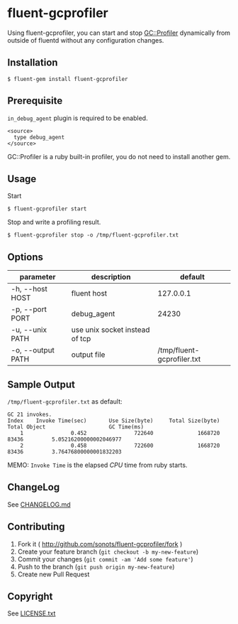 # fluent-gcprofiler

Using fluent-gcprofiler, you can start and stop [GC::Profiler](http://docs.ruby-lang.org/ja/2.1.0/class/GC=3a=3aProfiler.html) dynamically from outside of fluentd without any configuration changes.

## Installation

```
$ fluent-gem install fluent-gcprofiler
```

## Prerequisite

`in_debug_agent` plugin is required to be enabled.

```
<source>
  type debug_agent
</source>
```

GC::Profiler is a ruby built-in profiler, you do not need to install another gem.

## Usage

Start

```
$ fluent-gcprofiler start
```

Stop and write a profiling result.

```
$ fluent-gcprofiler stop -o /tmp/fluent-gcprofiler.txt
```

## Options

|parameter|description|default|
|---|---|---|
|-h, --host HOST|fluent host|127.0.0.1|
|-p, --port PORT|debug_agent|24230|
|-u, --unix PATH|use unix socket instead of tcp||
|-o, --output PATH|output file|/tmp/fluent-gcprofiler.txt|

## Sample Output

`/tmp/fluent-gcprofiler.txt` as default:

```
GC 21 invokes.
Index    Invoke Time(sec)       Use Size(byte)     Total Size(byte)         Total Object                    GC Time(ms)
    1               0.452               722640              1668720                83436         5.05216200000002046977
    2               0.458               722600              1668720                83436         3.76476800000001832203
```

MEMO: `Invoke Time` is the elapsed *CPU* time from ruby starts.

## ChangeLog

See [CHANGELOG.md](./CHANGELOG.md)

## Contributing

1. Fork it ( http://github.com/sonots/fluent-gcprofiler/fork )
2. Create your feature branch (`git checkout -b my-new-feature`)
3. Commit your changes (`git commit -am 'Add some feature'`)
4. Push to the branch (`git push origin my-new-feature`)
5. Create new Pull Request

## Copyright

See [LICENSE.txt](./LICENSE.txt)

